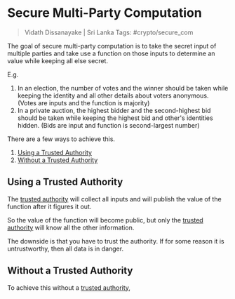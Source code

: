 # Secure Multi-Party Computation

> Vidath Dissanayake | Sri Lanka
> Tags: #crypto/secure_com

The goal of secure multi-party computation is to take the secret input of multiple parties and take use a function on those inputs to determine an value while keeping all else secret.

E.g. 
1. In an election, the number of votes and the winner should be taken while keeping the identity and all other details about voters anonymous. (Votes are inputs and the function is majority)
2. In a private auction, the highest bidder and the second-highest bid should be taken while keeping the highest bid and other's identities hidden. (Bids are input and function is second-largest number)

There are a few ways to achieve this.
1. [Using a Trusted Authority](#Using%20a%20Trusted%20Authority)
2. [Without a Trusted Authority](#Without%20a%20Trusted%20Authority)


## Using a Trusted Authority

The [trusted authority](trusted%20authority.md) will collect all inputs and will publish the value of the function after it figures it out.

So the value of the function will become public, but only the [trusted authority](trusted%20authority.md) will know all the other information.

The downside is that you have to trust the authority. If for some reason it is untrustworthy, then all data is in danger.


## Without a Trusted Authority

To achieve this without a [trusted authority](trusted%20authority.md),